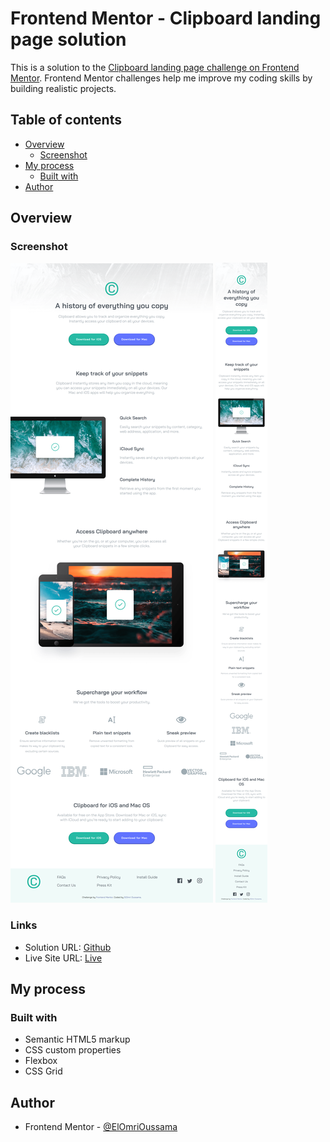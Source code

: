 # Frontend Mentor - Clipboard landing page solution

This is a solution to the [Clipboard landing page challenge on Frontend Mentor](https://www.frontendmentor.io/challenges/clipboard-landing-page-5cc9bccd6c4c91111378ecb9). Frontend Mentor challenges help me improve my coding skills by building realistic projects. 

## Table of contents

- [Overview](#overview)
  - [Screenshot](#screenshot)
- [My process](#my-process)
  - [Built with](#built-with)
- [Author](#author)

## Overview

### Screenshot

![Desktop](desktop.png)
![Mobile](mobile.png)

### Links

- Solution URL: [Github](https://github.com/oussamaelomri/3-clipboard-landing-page-master)
- Live Site URL: [Live](https://oussamaelomri.github.io/3-clipboard-landing-page-master/)

## My process

### Built with

- Semantic HTML5 markup
- CSS custom properties
- Flexbox
- CSS Grid

## Author

- Frontend Mentor - [@ElOmriOussama](https://www.frontendmentor.io/profile/oussamaelomri)
